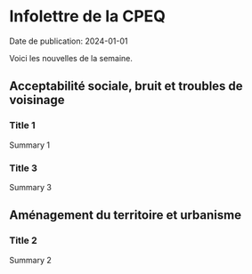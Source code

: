 # Infolettre de la CPEQ


Date de publication: 2024-01-01


Voici les nouvelles de la semaine.

## Acceptabilité sociale, bruit et troubles de voisinage

### Title 1

Summary 1

### Title 3

Summary 3

## Aménagement du territoire et urbanisme

### Title 2

Summary 2